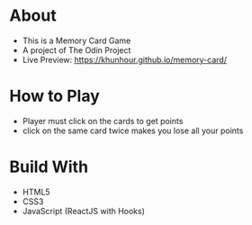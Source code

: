 # About

-   This is a Memory Card Game
-   A project of The Odin Project
-   Live Preview: https://khunhour.github.io/memory-card/

# How to Play

-   Player must click on the cards to get points
-   click on the same card twice makes you lose all your points

# Build With

-   HTML5
-   CSS3
-   JavaScript (ReactJS with Hooks)
